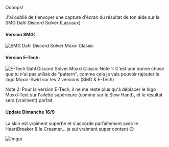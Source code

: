 Oooops!

J'ai oublié de t'envoyer une capture d'écran du résultat de ton aide sur la SMG Dahl Discord Solver (Lascaux)

#### Version SMG:
![SMG Dahl Discord Solver Moxxi Classic ](https://i.imgur.com/E4jkdWE.png)
#### Version E-Tech:
![E-Tech Dahl Discord Solver Moxxi Classic ](https://i.imgur.com/a1D8FPf.png)
Note 1: C'est une bonne chose que tu n'ai pas utilisé de "pattern", comme cela je vais pouvoir rajouter le logo Moxxi-Swirl sur les 2 versions (SMG & E-Tech)

Note 2: Pour la version E-Tech, il ne me reste plus qu'à déplacer le logo Moxxi-Text sur l'ailette supérieure (comme sur le Slow Hand), et le résultat sera  (vraiment) parfait.

#### Update Dimanche 16/9

La skin est vraiment superbe et s'accorde parfaitement avec le HeartBreaker & le Creamer... je sui vraiment super content :wink:

![Imgur](https://i.imgur.com/7oox9lA.png)


